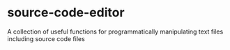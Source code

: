 # source-code-editor
A collection of useful functions for programmatically manipulating text files including source code files
